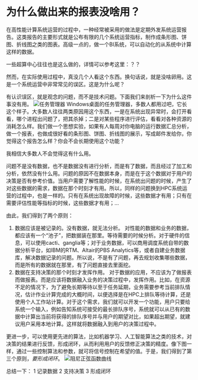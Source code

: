 ﻿# 为什么做出来的报表没啥用？


在高性能计算系统运营的过程中，一种经常被采用的做法是定期外发系统运营报告。这类报告的主要形式就是公布有限的几个系统运营指标，制作成条形图、饼图、折线图之类的图表。高级一点的，做一个BI系统，可以自动化的从系统中计算这样的数据。

一些超算中心往往也是这么做的，详情可以参考这里：？？

然而，在实际使用过程中，真没几个人看这个东西。换句话说，就是没啥卵用。这是一个系统运营中非常常见的误区。这是为什么呢？

有认识误区，就是观念的问题，而不是技术问题。下面我们来剖析一下为什么这件事没有用。
![任务管理器](http://osivibnve.bkt.clouddn.com/17-8-1/72679902.jpg)
Windows桌面的任务管理器，多数人都用过吧，它长这个样子。大多数人往往两类原因用这个东西，一是在系统出现异常时，会打开看看，哪个进程出问题了，把其杀掉；二是对某些程序进行评估，看看对各种资源的消耗怎么样。我们做一个思想实验，如果有人每周对你电脑的运行数据汇总分析，做一个报表，也做成很好看的条形图、饼图、折线图的展示，写成邮件发给你，你觉得这个报告怎么样？你会不会长期使用这个功能？

我相信大多数人不会觉得这有什么用。

问题不是没有数据，也不是数据没有进行分析，而是有了数据，而且经过了加工和分析，依然没有什么用。问题的原因不在数据本身，而是在于这个数据对于用户的决策是否有参考价值。当用户需要了解性能的时候，在系统出问题的时候，产生了对这些数据的需求，数据在那个时刻才有用。所以，同样的问题换到HPC系统运营的过程中，也是一样的。只有在系统出现故障的时候，这些数据才有用；只有在需要评估性能等指标的时候，这些数据才有用；...

由此，我们得到了两个原则：
1. 数据应该是被记录的。没有数据，就无法分析。
对性能的数据和业务的数据，都应该有一个“池子”，把数据装在那里。等待需要的时候分析。对于硬件的信息，可以使用cacti、ganglia等；对于业务数据，可以商用调度系统自带的数据分析平台，如IBM的RTM、Altair的PBS Analytics等，或者自建业务数据库，解决数据记录的问题。所以说，不是有了问题，再去规划收集哪些数据，而是所有的数据就在那里，有了问题直接去里面挖。
2. 数据在支持决策的那个时刻才发挥作用。
对于数据的应用，不应该为了做报表而做报表。而是应该将数据融入业务的决策过程中，发挥作用。比如，在资源不足的情况下，为了避免长期等待以至于任务延期，业务需要参考当前排队情况，估计作业计算完成的大概时间，以便选择是在HPC上排队等待计算，还是使用个人工作站计算。对于这个需求，我们就可以开发一个功能，用户只要给系统一个输入，例如告知系统可接受的最长排队序号，系统就可以从已有的数据中计算出当前将获得的排队序号并与用户的期望对比，如果超出期望，就建议用户采用本地计算。这样就将数据融入到用户的决策过程中。

更进一步，可以使用更先进的算法，比如机器学习、人工智能算法之类的技术，对决策的结果进行反馈，形成闭环，从而利用用户的反馈修正决策的精度。像下图一样，通过一些控制算法和参数，就可将信号控制在希望的值。于是，我们得到了第三个原则，*要形成闭环*。
![阻尼正弦函数曲线](http://osivibnve.bkt.clouddn.com/17-8-1/42153436.jpg)

总结一下：
1 记录数据
2 支持决策
3 形成闭环